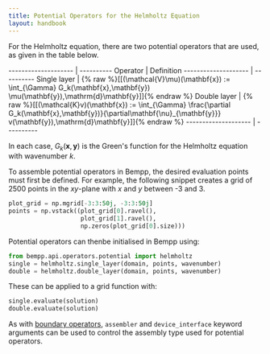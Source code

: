```yaml
---
title: Potential Operators for the Helmholtz Equation
layout: handbook
---
```

For the Helmholtz equation, there are two potential operators that are used, as given in the table
below.

-------------------- | ----------
Operator             | Definition
-------------------- | ----------
Single layer         | {% raw %}[[(\mathcal{V}\mu)(\mathbf{x}) := \int_{\Gamma} G_k(\mathbf{x},\mathbf{y}) \mu(\mathbf{y})\,\mathrm{d}\mathbf{y}]]{% endraw %}
Double layer         | {% raw %}[[(\mathcal{K}v)(\mathbf{x}) := \int_{\Gamma} \frac{\partial G_k(\mathbf{x},\mathbf{y})}{\partial\mathbf{\nu}_{\mathbf{y}}} v(\mathbf{y})\,\mathrm{d}\mathbf{y}]]{% endraw %}
-------------------- | ----------


In each case, $G_k(\mathbf{x},\mathbf{y})$ is the Green's function for the Helmholtz equation
with wavenumber $k$.

To assemble potential operators in Bempp, the desired evaluation points must first be defined.
For example, the following snippet creates a grid of 2500 points in the $x$$y$-plane with
$x$ and $y$ between -3 and 3.

```python
plot_grid = np.mgrid[-3:3:50j, -3:3:50j]
points = np.vstack((plot_grid[0].ravel(),
                    plot_grid[1].ravel(),
                    np.zeros(plot_grid[0].size)))
```

Potential operators can thenbe initialised in Bempp using:
```python
from bempp.api.operators.potential import helmholtz
single = helmholtz.single_layer(domain, points, wavenumber)
double = helmholtz.double_layer(domain, points, wavenumber)
```

These can be applied to a grid function with:
```python
single.evaluate(solution)
double.evaluate(solution)
```

As with [boundary operators](helmholtz_boundary_operators.md), `assembler` and `device_interface`
keyword arguments can be used to control the assembly type used for potential operators.
